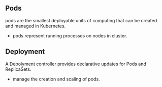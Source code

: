## Pods

pods are the smallest deployable units of computing that can be created and
managed in Kubernetes.

- pods represent running processes on nodes in cluster.


## Deployment

A Depolyment controller provides declarative updates for Pods and ReplicaSets.

- manage the creation and scaling of pods.
